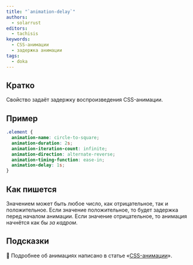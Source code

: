 ```yaml
---
title: "`animation-delay`"
authors:
  - solarrust
editors:
  - tachisis
keywords:
  - CSS-анимации
  - задержка анимации
tags:
  - doka
---
```


## Кратко

Свойство задаёт задержку воспроизведения CSS-анимации.

## Пример

```css
.element {
  animation-name: circle-to-square;
  animation-duration: 2s;
  animation-iteration-count: infinite;
  animation-direction: alternate-reverse;
  animation-timing-function: ease-in;
  animation-delay: 1s;
}
```

## Как пишется

Значением может быть любое число, как отрицательное, так и положительное. Если значение положительное, то будет задержка перед началом анимации. Если значение отрицательное, то анимация начнётся как бы _за кадром_.

## Подсказки

<aside>

🦄 Подробнее об анимациях написано в статье «[CSS-анимации](/css/animation)».

</aside>
